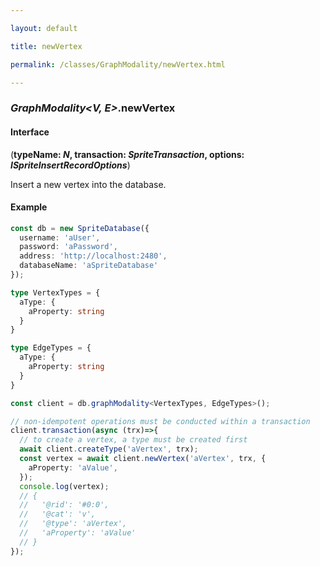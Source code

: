 ```yaml
---

layout: default

title: newVertex

permalink: /classes/GraphModality/newVertex.html

---
```


### _GraphModality&lt;V, E&gt;_.newVertex

#### Interface

(**typeName: *N*, transaction: *SpriteTransaction*, options: *ISpriteInsertRecordOptions***)

Insert a new vertex into the database.

#### Example

```ts
const db = new SpriteDatabase({
  username: 'aUser',
  password: 'aPassword',
  address: 'http://localhost:2480',
  databaseName: 'aSpriteDatabase'
});

type VertexTypes = {
  aType: {
    aProperty: string
  }
}

type EdgeTypes = {
  aType: {
    aProperty: string
  }
}

const client = db.graphModality<VertexTypes, EdgeTypes>();

// non-idempotent operations must be conducted within a transaction
client.transaction(async (trx)=>{
  // to create a vertex, a type must be created first
  await client.createType('aVertex', trx);
  const vertex = await client.newVertex('aVertex', trx, {
    aProperty: 'aValue',
  });
  console.log(vertex);
  // {
  //   '@rid': '#0:0',
  //   '@cat': 'v',
  //   '@type': 'aVertex',
  //   'aProperty': 'aValue'
  // }
});
```

